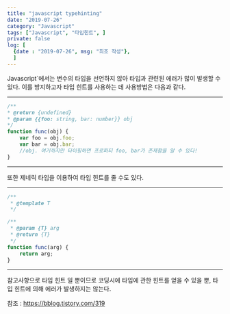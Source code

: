 ```yaml
---
title: "javascript typehinting"
date: "2019-07-26"
category: "Javascript"
tags: ["Javascript", "타입힌트", ]
private: false
log: [
  {date : "2019-07-26", msg: "최조 작성"},
  ]
---
```

Javascript`에서는 변수의 타입을 선언하지 않아 타입과 관련된 에러가 많이 발생할 수 있다. 이를 방지하고자 타입 힌트를 사용하는 데 사용방법은 다음과 같다.

---
```javascript
/**
* @return {undefined}
* @param {{foo: string, bar: number}} obj
*/
function func(obj) {
    var foo = obj.foo;
    var bar = obj.bar;
    //obj. 여기까지만 타이핑하면 프로퍼티 foo, bar가 존재함을 알 수 있다!
}
```
---

또한 제네릭 타입을 이용하여 타입 힌트를 줄 수도 있다.

---
```javascript
/**
 * @template T
 */

/**
 * @param {T} arg
 * @return {T}
 */
function func(arg) {
    return arg;
}
```
---

참고사항으로 타입 힌트 일 뿐이므로 코딩시에 타입에 관한 힌트를 얻을 수 있을 뿐, 타입 힌트에 의해 에러가 발생하지는 않는다.  

참조 : <https://bblog.tistory.com/319>